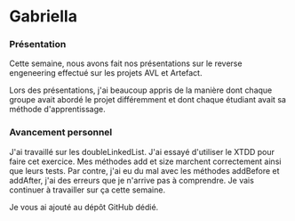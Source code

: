  # Gabriella

### Présentation
Cette semaine, nous avons fait nos présentations sur le reverse engeneering effectué sur les projets AVL et Artefact. 

Lors des présentations, j'ai beaucoup appris de la manière dont chaque groupe avait abordé le projet différemment et dont chaque étudiant avait sa méthode d'apprentissage.

### Avancement personnel
  J'ai travaillé sur les doubleLinkedList. J'ai essayé d'utiliser le XTDD pour faire cet exercice. Mes méthodes add et size marchent correctement ainsi que leurs tests. Par contre, j'ai eu du mal avec les méthodes addBefore et addAfter, j'ai des erreurs que je n'arrive pas à comprendre. Je vais continuer à travailler sur ça cette semaine.
  
 Je vous ai ajouté au dépôt GitHub dédié.


  


